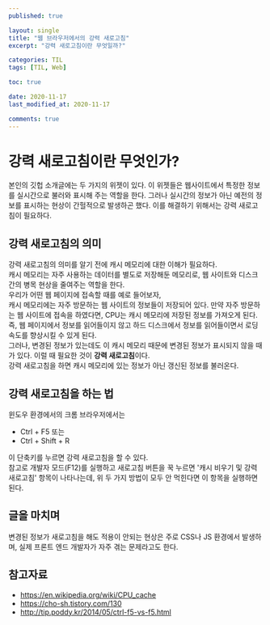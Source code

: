 ```yaml
---
published: true

layout: single
title: "웹 브라우저에서의 강력 새로고침"
excerpt: "강력 새로고침이란 무엇일까?"

categories: TIL
tags: [TIL, Web]

toc: true

date: 2020-11-17
last_modified_at: 2020-11-17

comments: true
---
```


# 강력 새로고침이란 무엇인가?
본인의 깃헙 소개글에는 두 가지의 위젯이 있다. 이 위젯들은 웹사이트에서 특정한 정보를 실시간으로 불러와 표시해 주는 역할을 한다. 그러나 실시간의 정보가 아닌 예전의 정보를 표시하는 현상이 간헐적으로 발생하곤 했다. 이를 해결하기 위해서는 강력 새로고침이 필요하다.

## 강력 새로고침의 의미
강력 새로고침의 의미를 알기 전에 캐시 메모리에 대한 이해가 필요하다.  
캐시 메모리는 자주 사용하는 데이터를 별도로 저장해둔 메모리로, 웹 사이트와 디스크 간의 병목 현상을 줄여주는 역할을 한다.  
우리가 어떤 웹 페이지에 접속할 때를 예로 들어보자,  
캐시 메모리에는 자주 방문하는 웹 사이트의 정보들이 저장되어 있다. 만약 자주 방문하는 웹 사이트에 접속을 하였다면, CPU는 캐시 메모리에 저장된 정보를 가져오게 된다. 즉, 웹 페이지에서 정보를 읽어들이지 않고 하드 디스크에서 정보를 읽어들이면서 로딩 속도를 향상시킬 수 있게 된다.  
그러나, 변경된 정보가 있는데도 이 캐시 메모리 때문에 변경된 정보가 표시되지 않을 때가 있다. 이럴 때 필요한 것이 **강력 새로고침**이다.  
강력 새로고침을 하면 캐시 메모리에 있는 정보가 아닌 갱신된 정보를 불러온다.

## 강력 새로고침을 하는 법
윈도우 환경에서의 크롬 브라우저에서는
* Ctrl + F5 또는
* Ctrl + Shift + R

이 단축키를 누르면 강력 새로고침을 할 수 있다.  
참고로 개발자 모드(F12)를 실행하고 새로고침 버튼을 꾹 누르면 '캐시 비우기 및 강력 새로고침' 항목이 나타나는데, 위 두 가지 방법이 모두 안 먹힌다면 이 항목을 실행하면 된다.

## 글을 마치며
변경된 정보가 새로고침을 해도 적용이 안되는 현상은 주로 CSS나 JS 환경에서 발생하며, 실제 프론트 엔드 개발자가 자주 겪는 문제라고도 한다.

## 참고자료
* <https://en.wikipedia.org/wiki/CPU_cache>
* <https://cho-sh.tistory.com/130>
* <http://tip.poddy.kr/2014/05/ctrl-f5-vs-f5.html>